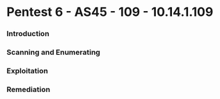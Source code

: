# Pentest 6 - AS45 - 109 - 10.14.1.109

### Introduction

### Scanning and Enumerating

### Exploitation

### Remediation
